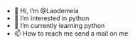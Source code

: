 - 👋 Hi, I’m @Laodemeia
- 👀 I’m interested in  python 
- 🌱 I’m currently learning python
- 📫 How to reach me  send  a mail on me 
<!---
Laodemeia/Laodemeia is a ✨ special ✨ repository because its `README.md` (this file) appears on your GitHub profile.
You can click the Preview link to take a look at your changes.
---> 
